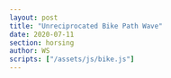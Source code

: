 ```yaml
---
layout: post
title: "Unreciprocated Bike Path Wave"
date: 2020-07-11
section: horsing
author: WS
scripts: ["/assets/js/bike.js"]
---
```


<div class="row">
  <div class="col-md-12 px-5">
    <div style="max-width: 1000px;">
      <div id="bike"></div>
    </div>
  </div>
</div>
